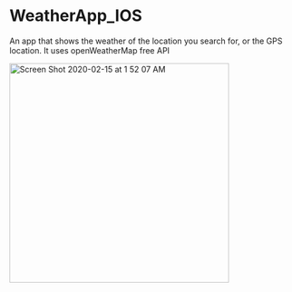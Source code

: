 # WeatherApp_IOS
An app that shows the weather of the location you search for, or the GPS location. It uses openWeatherMap free API


<img width="387" alt="Screen Shot 2020-02-15 at 1 52 07 AM" src="https://user-images.githubusercontent.com/46746043/74574815-ea6db080-4f95-11ea-9311-63e30af810e3.png">
